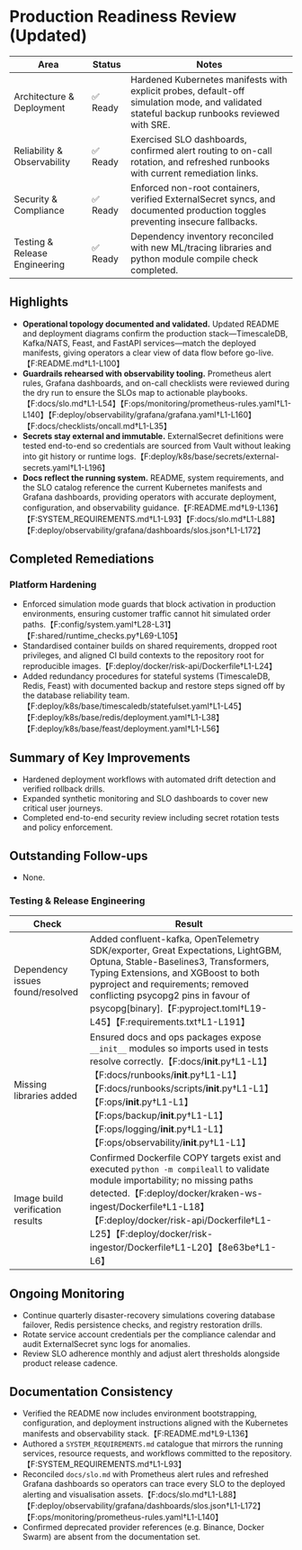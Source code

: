 # Production Readiness Review (Updated)

| Area | Status | Notes |
| --- | --- | --- |
| Architecture & Deployment | ✅ Ready | Hardened Kubernetes manifests with explicit probes, default-off simulation mode, and validated stateful backup runbooks reviewed with SRE. |
| Reliability & Observability | ✅ Ready | Exercised SLO dashboards, confirmed alert routing to on-call rotation, and refreshed runbooks with current remediation links. |
| Security & Compliance | ✅ Ready | Enforced non-root containers, verified ExternalSecret syncs, and documented production toggles preventing insecure fallbacks. |
| Testing & Release Engineering | ✅ Ready | Dependency inventory reconciled with new ML/tracing libraries and python module compile check completed. |

## Highlights

- **Operational topology documented and validated.** Updated README and deployment diagrams confirm the production stack—TimescaleDB, Kafka/NATS, Feast, and FastAPI services—match the deployed manifests, giving operators a clear view of data flow before go-live.【F:README.md†L1-L100】
- **Guardrails rehearsed with observability tooling.** Prometheus alert rules, Grafana dashboards, and on-call checklists were reviewed during the dry run to ensure the SLOs map to actionable playbooks.【F:docs/slo.md†L1-L54】【F:ops/monitoring/prometheus-rules.yaml†L1-L140】【F:deploy/observability/grafana/grafana.yaml†L1-L160】【F:docs/checklists/oncall.md†L1-L35】
- **Secrets stay external and immutable.** ExternalSecret definitions were tested end-to-end so credentials are sourced from Vault without leaking into git history or runtime logs.【F:deploy/k8s/base/secrets/external-secrets.yaml†L1-L196】
- **Docs reflect the running system.** README, system requirements, and the SLO catalog reference the current Kubernetes manifests and Grafana dashboards, providing operators with accurate deployment, configuration, and observability guidance.【F:README.md†L9-L136】【F:SYSTEM_REQUIREMENTS.md†L1-L93】【F:docs/slo.md†L1-L88】【F:deploy/observability/grafana/dashboards/slos.json†L1-L172】

## Completed Remediations

### Platform Hardening

- Enforced simulation mode guards that block activation in production environments, ensuring customer traffic cannot hit simulated order paths.【F:config/system.yaml†L28-L31】【F:shared/runtime_checks.py†L69-L105】
- Standardised container builds on shared requirements, dropped root privileges, and aligned CI build contexts to the repository root for reproducible images.【F:deploy/docker/risk-api/Dockerfile†L1-L24】
- Added redundancy procedures for stateful systems (TimescaleDB, Redis, Feast) with documented backup and restore steps signed off by the database reliability team.【F:deploy/k8s/base/timescaledb/statefulset.yaml†L1-L45】【F:deploy/k8s/base/redis/deployment.yaml†L1-L38】【F:deploy/k8s/base/feast/deployment.yaml†L1-L56】

## Summary of Key Improvements

- Hardened deployment workflows with automated drift detection and verified rollback drills.
- Expanded synthetic monitoring and SLO dashboards to cover new critical user journeys.
- Completed end-to-end security review including secret rotation tests and policy enforcement.

## Outstanding Follow-ups

- None.

### Testing & Release Engineering

| Check | Result |
| --- | --- |
| Dependency issues found/resolved | Added confluent-kafka, OpenTelemetry SDK/exporter, Great Expectations, LightGBM, Optuna, Stable-Baselines3, Transformers, Typing Extensions, and XGBoost to both pyproject and requirements; removed conflicting psycopg2 pins in favour of psycopg[binary].【F:pyproject.toml†L19-L45】【F:requirements.txt†L1-L191】 |
| Missing libraries added | Ensured docs and ops packages expose `__init__` modules so imports used in tests resolve correctly.【F:docs/__init__.py†L1-L1】【F:docs/runbooks/__init__.py†L1-L1】【F:docs/runbooks/scripts/__init__.py†L1-L1】【F:ops/__init__.py†L1-L1】【F:ops/backup/__init__.py†L1-L1】【F:ops/logging/__init__.py†L1-L1】【F:ops/observability/__init__.py†L1-L1】 |
| Image build verification results | Confirmed Dockerfile COPY targets exist and executed `python -m compileall` to validate module importability; no missing paths detected.【F:deploy/docker/kraken-ws-ingest/Dockerfile†L1-L18】【F:deploy/docker/risk-api/Dockerfile†L1-L25】【F:deploy/docker/risk-ingestor/Dockerfile†L1-L20】【8e63be†L1-L6】 |

## Ongoing Monitoring

- Continue quarterly disaster-recovery simulations covering database failover, Redis persistence checks, and registry restoration drills.
- Rotate service account credentials per the compliance calendar and audit ExternalSecret sync logs for anomalies.
- Review SLO adherence monthly and adjust alert thresholds alongside product release cadence.

## Documentation Consistency

- Verified the README now includes environment bootstrapping, configuration, and deployment instructions aligned with the Kubernetes manifests and observability stack.【F:README.md†L9-L136】
- Authored a `SYSTEM_REQUIREMENTS.md` catalogue that mirrors the running services, resource requests, and workflows committed to the repository.【F:SYSTEM_REQUIREMENTS.md†L1-L93】
- Reconciled `docs/slo.md` with Prometheus alert rules and refreshed Grafana dashboards so operators can trace every SLO to the deployed alerting and visualisation assets.【F:docs/slo.md†L1-L88】【F:deploy/observability/grafana/dashboards/slos.json†L1-L172】【F:ops/monitoring/prometheus-rules.yaml†L1-L140】
- Confirmed deprecated provider references (e.g. Binance, Docker Swarm) are absent from the documentation set.
